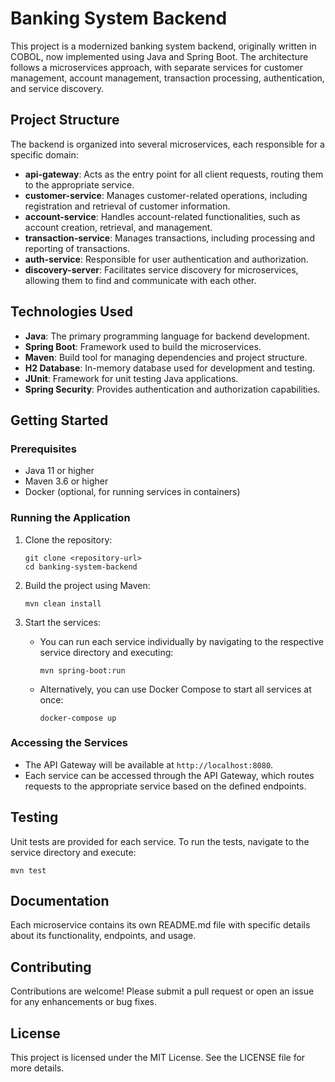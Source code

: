 # Banking System Backend

This project is a modernized banking system backend, originally written in COBOL, now implemented using Java and Spring Boot. The architecture follows a microservices approach, with separate services for customer management, account management, transaction processing, authentication, and service discovery.

## Project Structure

The backend is organized into several microservices, each responsible for a specific domain:

- **api-gateway**: Acts as the entry point for all client requests, routing them to the appropriate service.
- **customer-service**: Manages customer-related operations, including registration and retrieval of customer information.
- **account-service**: Handles account-related functionalities, such as account creation, retrieval, and management.
- **transaction-service**: Manages transactions, including processing and reporting of transactions.
- **auth-service**: Responsible for user authentication and authorization.
- **discovery-server**: Facilitates service discovery for microservices, allowing them to find and communicate with each other.

## Technologies Used

- **Java**: The primary programming language for backend development.
- **Spring Boot**: Framework used to build the microservices.
- **Maven**: Build tool for managing dependencies and project structure.
- **H2 Database**: In-memory database used for development and testing.
- **JUnit**: Framework for unit testing Java applications.
- **Spring Security**: Provides authentication and authorization capabilities.

## Getting Started

### Prerequisites

- Java 11 or higher
- Maven 3.6 or higher
- Docker (optional, for running services in containers)

### Running the Application

1. Clone the repository:
   ```
   git clone <repository-url>
   cd banking-system-backend
   ```

2. Build the project using Maven:
   ```
   mvn clean install
   ```

3. Start the services:
   - You can run each service individually by navigating to the respective service directory and executing:
     ```
     mvn spring-boot:run
     ```
   - Alternatively, you can use Docker Compose to start all services at once:
     ```
     docker-compose up
     ```

### Accessing the Services

- The API Gateway will be available at `http://localhost:8080`.
- Each service can be accessed through the API Gateway, which routes requests to the appropriate service based on the defined endpoints.

## Testing

Unit tests are provided for each service. To run the tests, navigate to the service directory and execute:
```
mvn test
```

## Documentation

Each microservice contains its own README.md file with specific details about its functionality, endpoints, and usage.

## Contributing

Contributions are welcome! Please submit a pull request or open an issue for any enhancements or bug fixes.

## License

This project is licensed under the MIT License. See the LICENSE file for more details.